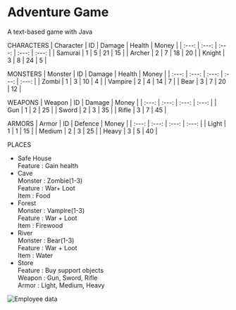 # Adventure Game
A text-based game with Java

CHARACTERS 
| Character | ID | Damage | Health | Money |
| :---: | :---: | :---: | :---: | :---: |
| Samurai | 1 | 5 | 21 | 15 |
| Archer | 2 | 7 | 18 | 20 |
| Knight | 3 | 8 | 24 | 5 |

MONSTERS
| Monster | ID | Damage | Health | Money |
| :---: | :---: | :---: | :---: | :---: |
| Zombi | 1 | 3 | 10 | 4 |
| Vampire | 2 | 4 | 14 | 7 |
| Bear | 3 | 7 | 20 | 12 |

WEAPONS
| Weapon | ID | Damage | Money |
| :---: | :---: | :---: | :---: |
| Gun | 1 | 2 | 25 |
| Sword | 2 | 3 | 35 |
| Rifle | 3 | 7 | 45 |

ARMORS
| Armor | ID | Defence | Money |
| :---: | :---: | :---: | :---: |
| Light | 1 | 1 | 15 |
| Medium | 2 | 3 | 25 |
| Heavy | 3 | 5 | 40 |

PLACES
* Safe House  <br />
 Feature :  Gain health  <br />
* Cave  <br />
 Monster : Zombie(1-3)   <br />
 Feature : War+ Loot   <br />
 Item : Food  <br />
* Forest  <br />
 Monster : Vampire(1-3)  <br />
 Feature : War + Loot  <br />
 Item : Firewood  <br />
* River  <br />
 Monster : Bear(1-3)  <br />
 Feature : War + Loot <br />
 Item : Water  <br />
* Store <br />
 Feature : Buy support objects <br />
 Weapon : Gun, Sword, Rifle <br /> 
 Armor : Light, Medium, Heavy
 
 ![Employee data]( "Class-Diagram")
